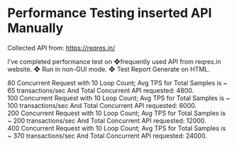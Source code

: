 # Performance Testing inserted API Manually

Collected API from: https://reqres.in/ 

I’ve completed performance test on ❖frequently used API from reqres.in website. ❖ Run in non-GUI mode. ❖ Test Report Generate on HTML.

80 Concurrent Request with 10 Loop Count; Avg TPS for Total Samples is ~ 65 transactions/sec And Total Concurrent API requested: 4800.                            
100 Concurrent Request with 10 Loop Count; Avg TPS for Total Samples is ~ 100 transactions/sec And Total Concurrent API requested: 6000.                                
200 Concurrent Request with 10 Loop Count; Avg TPS for Total Samples is ~ 200 transactions/sec And Total Concurrent API requested: 12000.                            
400 Concurrent Request with 10 Loop Count; Avg TPS for Total Samples is ~ 370 transactions/sec And Total Concurrent API requested: 24000.                                 

